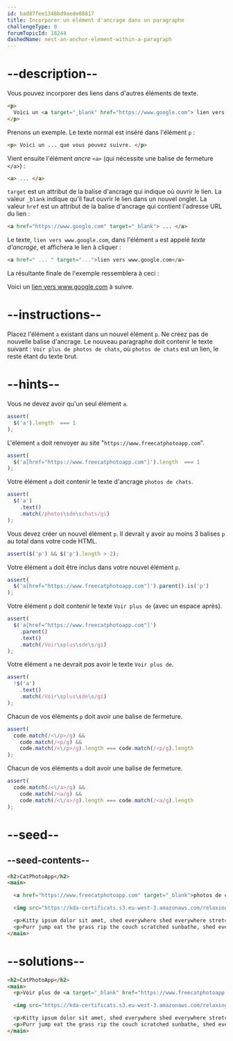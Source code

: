 ```yaml
---
id: bad87fee1348bd9aede08817
title: Incorporer un élément d'ancrage dans un paragraphe
challengeType: 0
forumTopicId: 18244
dashedName: nest-an-anchor-element-within-a-paragraph
---
```


# --description--

Vous pouvez incorporer des liens dans d'autres éléments de texte.

```html
<p>
  Voici un <a target="_blank" href="https://www.google.com"> lien vers www.google.com</a> pour que vous puissiez le suivre.
</p>
```

Prenons un exemple. Le texte normal est inséré dans l'élément `p` :

```html
<p> Voici un ... que vous pouvez suivre. </p>
```

Vient ensuite l'élément *ancre* `<a>` (qui nécessite une balise de fermeture `</a>`) :  

```html
<a> ... </a>
```

`target` est un attribut de la balise d'ancrage qui indique où ouvrir le lien. La valeur `_blank` indique qu'il faut ouvrir le lien dans un nouvel onglet. La valeur `href` est un attribut de la balise d'ancrage qui contient l'adresse URL du lien :  

```html
<a href="https://www.google.com" target="_blank"> ... </a>
```

Le texte, `lien vers www.google.com`, dans l'élément `a` est appelé <dfn>texte d'ancrage</dfn>, et affichera le lien à cliquer :

```html
<a href=" ... " target="...">lien vers www.google.com</a>
```

La résultante finale de l'exemple ressemblera à ceci :  

Voici un <a href="https://www.google.com" target="_blank">lien vers www.google.com</a> à suivre.

# --instructions--

Placez l'élément `a` existant dans un nouvel élément `p`. Ne créez pas de nouvelle balise d'ancrage. Le nouveau paragraphe doit contenir le texte suivant : `Voir plus de photos de chats`, où `photos de chats` est un lien, le reste étant du texte brut.

# --hints--

Vous ne devez avoir qu'un seul élément `a`.

```js
assert(
  $('a').length  === 1 
);
```

L'élément `a` doit renvoyer au site "`https://www.freecatphotoapp.com`".

```js
assert(
  $('a[href="https://www.freecatphotoapp.com"]').length  === 1 
);
```

Votre élément `a` doit contenir le texte d'ancrage `photos de chats`.

```js
assert(
  $('a')
    .text()
    .match(/photos\sde\schats/gi)
);
```

Vous devez créer un nouvel élément `p`. Il devrait y avoir au moins 3 balises `p` au total dans votre code HTML.

```js
assert($('p') && $('p').length > 2);
```

Votre élément `a` doit être inclus dans votre nouvel élément `p`.

```js
assert(
  $('a[href="https://www.freecatphotoapp.com"]').parent().is('p')
);
```

Votre élément `p` doit contenir le texte `Voir plus de` (avec un espace après).

```js
assert(
  $('a[href="https://www.freecatphotoapp.com"]')
    .parent()
    .text()
    .match(/Voir\splus\sde\s/gi)
);
```

Votre élément `a` ne devrait <em>pas</em> avoir le texte `Voir plus de`. 

```js
assert(
  !$('a')
    .text()
    .match(/Voir\splus\sde\s/gi)
);
```

Chacun de vos éléments `p` doit avoir une balise de fermeture.

```js
assert(
  code.match(/<\/p>/g) &&
    code.match(/<p/g) &&
    code.match(/<\/p>/g).length === code.match(/<p/g).length
);
```

Chacun de vos éléments `a` doit avoir une balise de fermeture.

```js
assert(
  code.match(/<\/a>/g) &&
    code.match(/<a/g) &&
    code.match(/<\/a>/g).length === code.match(/<a/g).length
);
```

# --seed--

## --seed-contents--

```html
<h2>CatPhotoApp</h2>
<main>

  <a href="https://www.freecatphotoapp.com" target="_blank">photos de chats</a>

  <img src="https://kda-certificats.s3.eu-west-3.amazonaws.com/relaxing_cat_4b5892f189.jpg?7969519" alt="Un joli chat orange couché sur le dos.">

  <p>Kitty ipsum dolor sit amet, shed everywhere shed everywhere stretching attack your ankles chase the red dot, hairball run catnip eat the grass sniff.</p>
  <p>Purr jump eat the grass rip the couch scratched sunbathe, shed everywhere rip the couch sleep in the sink fluffy fur catnip scratched.</p>
</main>
```

# --solutions--

```html
<h2>CatPhotoApp</h2>
<main>
  <p>Voir plus de <a target="_blank" href="https://www.freecatphotoapp.com">photos de chats</a></p>

  <img src="https://kda-certificats.s3.eu-west-3.amazonaws.com/relaxing_cat_4b5892f189.jpg?7969519" alt="Un joli chat orange couché sur le dos.">

  <p>Kitty ipsum dolor sit amet, shed everywhere shed everywhere stretching attack your ankles chase the red dot, hairball run catnip eat the grass sniff.</p>
  <p>Purr jump eat the grass rip the couch scratched sunbathe, shed everywhere rip the couch sleep in the sink fluffy fur catnip scratched.</p>
</main>
```
